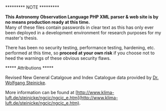 ********* NOTE *********

**This Astronomy Observation Language PHP XML parser & web site is by no means production ready at this time.**  
Many of these files contain passwords in clear text as this has only ever been deployed in a development environment for research purposes for my master's thesis.  

There has been no security testing, performance testing, hardening, etc. performed at this time, so **proceed at your own risk** if you choose not to heed the warnings of these obvious security flaws.


***** Attributions *****


Revised New General Catalgoue and Index Catalogue data provided by [Dr. Wolfgang Steinicke](mailto:steinicke-zehnle@t-online.de).  

More information can be found at [http://www.klima-luft.de/steinicke/ngcic/ngcic_e.htm](http://www.klima-luft.de/steinicke/ngcic/ngcic_e.htm).
